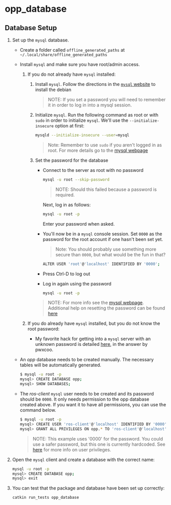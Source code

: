 # opp_database

## Database Setup

1. Set up the `mysql` database.
    - Create a folder called `offline_generated_paths` at `~/.local/share/offline_generated_paths`
    - Install `mysql` and make sure you have root/admin access.
        1. If you do not already have `mysql` installed:
            1. Install `mysql`. Follow the directions in the [`mysql` website](https://dev.mysql.com/doc/mysql-apt-repo-quick-guide/en/#apt-repo-fresh-install) to install the debian
                > NOTE: If you set a password you will need to remember it in order to log in into a mysql session.

            1. Initialize `mysql`. Run the following command as root or with `sudo` in order to initialize `mysql`.
            We'll use the `--initialize-insecure` option at first:
                ```bash
                mysqld --initialize-insecure --user=mysql
                ```

                > Note: Remember to use `sudo` if you aren't logged in as root. For more details go to the [mysql webpage](https://dev.mysql.com/doc/refman/8.0/en/data-directory-initialization-mysqld.html)

            1. Set the password for the database
                - Connect to the server as root with no password
                    ```bash
                    mysql -u root --skip-password
                    ```
                    > NOTE: Should this failed because a password is required.

                    Next, log in as follows:

                    ```bash
                    mysql -u root -p
                    ```
                    Enter your password when asked.
                - You'll now be in a `mysql` console session. Set `0000` as the password for the root account if one hasn't been set yet.
                    > Note: You should probably use something more secure than `0000`, but what would be the fun in that?

                    ```bash
                    ALTER USER 'root'@'localhost' IDENTIFIED BY '0000';
                    ```
                - Press Ctrl-D to log out
                - Log in again using the password
                    ```bash
                    mysql -u root -p
                    ```

                > NOTE: For more info see the [mysql webpage](https://dev.mysql.com/doc/refman/8.0/en/default-privileges.html).
                > Additional help on resetting the password can be found [here](https://www.digitalocean.com/community/tutorials/how-to-import-and-export-databases-and-reset-a-root-password-in-mysql)

        1. If you do already have `mysql` installed, but you do not know the root password:
            - My favorite hack for getting into a `mysql` server with an unknown password is detailed [here](https://askubuntu.com/questions/766900/mysql-doesnt-ask-for-root-password-when-installing), in the answer by pwxcoo.

    - An *opp* database needs to be created manually.  The necessary tables will be automatically generated.
        ```bash
        $ mysql -u root -p
        mysql> CREATE DATABASE opp;
        mysql> SHOW DATABASES;
        ```
    - The *ros-client* `mysql` user needs to be created and its password should be `0000`.  It only needs permission to the opp database created above.  If you want it to have all permissions, you can use the command below.
        ```bash
        $ mysql -u root -p
        mysql> CREATE USER 'ros-client'@'localhost' IDENTIFIED BY '0000';
        mysql> GRANT ALL PRIVILEGES ON opp.* TO 'ros-client'@'localhost' WITH GRANT OPTION;
        ```
        > NOTE: This example uses '0000' for the password. You could use a safer password, but this one is currently hardcoded.
        > See [here](https://dev.mysql.com/doc/refman/8.0/en/adding-users.html) for more info on user privileges.

1. Open the `mysql` client and create a database with the correct name:
    ```bash
    mysql -u root -p
    mysql> CREATE DATABASE opp;
    mysql> exit
    ```
1. You can test that the package and database have been set up correctly:
    ```bash
    catkin run_tests opp_database
    ```
